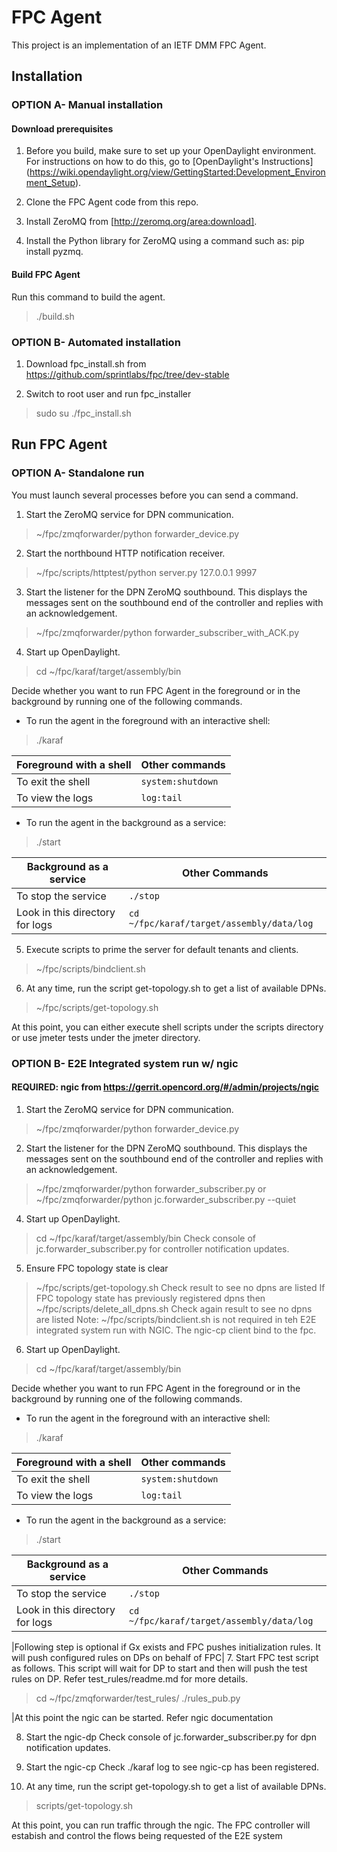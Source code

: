 # FPC Agent
This project is an implementation of an IETF DMM FPC Agent.

## Installation
### OPTION A- Manual installation
#### Download prerequisites
1. Before you build, make sure to set up your OpenDaylight environment. For instructions on how to do this, go to [OpenDaylight's Instructions] (https://wiki.opendaylight.org/view/GettingStarted:Development_Environment_Setup).

2. Clone the FPC Agent code from this repo.

3. Install ZeroMQ from [http://zeromq.org/area:download].

4. Install the Python library for ZeroMQ using a command such as: pip install pyzmq.

#### Build FPC Agent
Run this command to build the agent.
> ./build.sh

### OPTION B- Automated installation
1. Download fpc_install.sh from https://github.com/sprintlabs/fpc/tree/dev-stable

2. Switch to root user and run fpc_installer
> sudo su
> ./fpc_install.sh

## Run FPC Agent
### OPTION A- Standalone run
You must launch several processes before you can send a command.

1. Start the ZeroMQ service for DPN communication.
> ~/fpc/zmqforwarder/python forwarder_device.py

2. Start the northbound HTTP notification receiver.

> ~/fpc/scripts/httptest/python server.py 127.0.0.1 9997

3. Start the listener for the DPN ZeroMQ southbound. This displays the messages sent on the southbound end of the controller and replies with an acknowledgement.
> ~/fpc/zmqforwarder/python forwarder_subscriber_with_ACK.py

4. Start up OpenDaylight.
> cd ~/fpc/karaf/target/assembly/bin

  Decide whether you want to run FPC Agent in the foreground or in the background by running one of the following commands.

* To run the agent in the foreground with an interactive shell:
> ./karaf

|Foreground with a shell                  |Other commands                       |
|-----------------------------------------|-------------------------------------|
|To exit the shell                        |`system:shutdown`                    |
|To view the logs                         |`log:tail`                           |

* To run the agent in the background as a service:
> ./start

|Background as a service                |Other Commands                           |
|---------------------------------------|-----------------------------------------|
|To stop the service                    |`./stop`                                 |
|Look in this directory for logs        |`cd ~/fpc/karaf/target/assembly/data/log`|


5. Execute scripts to prime the server for default tenants and clients.
> ~/fpc/scripts/bindclient.sh

6. At any time, run the script get-topology.sh to get a list of available DPNs.
> ~/fpc/scripts/get-topology.sh

At this point, you can either execute shell scripts under the scripts directory or use jmeter tests under the jmeter directory.

### OPTION B- E2E Integrated system run w/ ngic
#### REQUIRED: ngic from https://gerrit.opencord.org/#/admin/projects/ngic
1. Start the ZeroMQ service for DPN communication.
> ~/fpc/zmqforwarder/python forwarder_device.py

2. Start the listener for the DPN ZeroMQ southbound. This displays the messages sent on the southbound end of the controller and replies with an acknowledgement.
> ~/fpc/zmqforwarder/python forwarder_subscriber.py
or
> ~/fpc/zmqforwarder/python jc.forwarder_subscriber.py --quiet

4. Start up OpenDaylight.
> cd ~/fpc/karaf/target/assembly/bin
Check console of jc.forwarder_subscriber.py for controller notification updates.

5. Ensure FPC topology state is clear
> ~/fpc/scripts/get-topology.sh
Check result to see no dpns are listed
If FPC topology state has previously registered dpns then
> ~/fpc/scripts/delete_all_dpns.sh
Check again result to see no dpns are listed
Note: ~/fpc/scripts/bindclient.sh is not required in teh E2E integrated system run with NGIC. The ngic-cp client bind to the fpc.

6. Start up OpenDaylight.
> cd ~/fpc/karaf/target/assembly/bin

  Decide whether you want to run FPC Agent in the foreground or in the background by running one of the following commands.

* To run the agent in the foreground with an interactive shell:
> ./karaf

|Foreground with a shell                  |Other commands                       |
|-----------------------------------------|-------------------------------------|
|To exit the shell                        |`system:shutdown`                    |
|To view the logs                         |`log:tail`                           |

* To run the agent in the background as a service:
> ./start

|Background as a service                |Other Commands                           |
|---------------------------------------|-----------------------------------------|
|To stop the service                    |`./stop`                                 |
|Look in this directory for logs        |`cd ~/fpc/karaf/target/assembly/data/log`|


|Following step is optional if Gx exists and FPC pushes initialization rules. It will push configured rules on DPs on behalf of FPC|
7. Start FPC test script as follows. This script will wait for DP to start and then will
push the test rules on DP. Refer test_rules/readme.md for more details.
> cd ~/fpc/zmqforwarder/test_rules/
> ./rules_pub.py

|At this point the ngic can be started. Refer ngic documentation

8. Start the ngic-dp
Check console of jc.forwarder_subscriber.py for dpn  notification updates.

9. Start the ngic-cp
Check ./karaf log to see ngic-cp has been registered.

10. At any time, run the script get-topology.sh to get a list of available DPNs.
> scripts/get-topology.sh

At this point, you can run traffic through the ngic. The FPC controller will estabish and control the flows being requested of the E2E system

